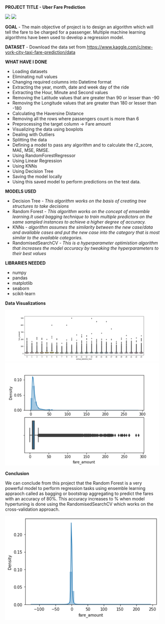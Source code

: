 **PROJECT TITLE - Uber Fare Prediction**
  
 
 
<img src = "https://github.com/Soumayan-pal01/ML-ProjectKart/blob/main/Uber%20Fare%20predictions/Images/project_viz2.png" width="400"> 
<img src = "https://github.com/Soumayan-pal01/ML-ProjectKart/blob/main/Uber%20Fare%20predictions/Images/project_viz1.png" width="200">


**GOAL** - The main objective of project is to design an algorithm which will tell the fare to be charged for a passenger. Multiple machine learning algorithms have been used to develop a regression model.

**DATASET** - Download the data set from https://www.kaggle.com/c/new-york-city-taxi-fare-prediction/data

**WHAT HAVE I DONE**
- Loading datasets
- Eliminating null values
- Changing required columns into Datetime format
- Extracting the year, month, date and week day of the ride
- Extracting the Hour, Minute and Second values
- Removing the Latitude values that are greater than 90 or lesser than -90
- Removing the Longitude values that are greater than 180 or lesser than -180
- Calculating the Haversine Distance
- Removing all the rows where passengers count is more than 6
- Preprocessing the target column -> Fare amount
- Visualizing the data using boxplots
- Dealing with Outliers
- Splitting the data
- Defining a model to pass any algorithm and to calculate the r2_score, MAE, MSE, RMSE.
- Using RandomForestRegressor
- Using Linear Regression
- Using KNNs
- Using Decision Tree
- Saving the model locally
- Using this saved model to perform predictions on the test data.


**MODELS USED**
- Decision Tree - *This algorithm works on the basis of creating tree structures to take decisions*
- Random Forest - *This algorithm works on the concept of emsemble learning.It used bagging technique to train multiple predictors on the same sampled instances to achieve a higher degree of accuracy.*
- KNNs - *algorithm assumes the similarity between the new case/data and available cases and put the new case into the category that is most similar to the available categories.*
- RandomisedSearchCV - *This is a hyperparameter optimistion algorithm that increases the model accuracy by tweaking the hyperparameters to their best values*

**LIBRARIES NEEDED**
- numpy
- pandas
- matplotlib
- seaborn
- scikit-learn

**Data Visualizations**

<img src = "https://github.com/Soumayan-pal01/ML-ProjectKart/blob/main/Uber%20Fare%20predictions/Images/boxplot_3.png" width="500">

<img src = "https://github.com/Soumayan-pal01/ML-ProjectKart/blob/main/Uber%20Fare%20predictions/Images/final_outlier_plot.png" width="500">

**Conclusion**

We can conclude from this project that the Random Forest is a very powerful model to perform regression tasks using ensemble learning appraoch called as bagging or bootstrap aggregating to predict the fares with an accuracy of 80%. This accuracy increases to % when model hypertuning is done using the RandomisedSearchCV which works on the cross-validation approach.
 
<img src = "https://github.com/Soumayan-pal01/ML-ProjectKart/blob/main/Uber%20Fare%20predictions/Images/RF_regressor.png" width="500">
